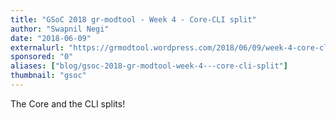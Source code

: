 ```yaml
---
title: "GSoC 2018 gr-modtool - Week 4 - Core-CLI split"
author: "Swapnil Negi"
date: "2018-06-09"
externalurl: "https://grmodtool.wordpress.com/2018/06/09/week-4-core-cli-split/"
sponsored: "0"
aliases: ["blog/gsoc-2018-gr-modtool-week-4---core-cli-split"]
thumbnail: "gsoc"
---
```

The Core and the CLI splits!
<!--more-->
